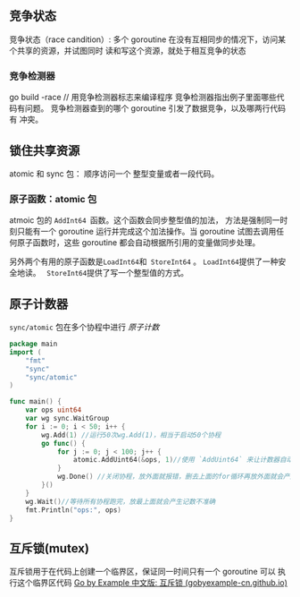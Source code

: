 
## 竞争状态

竞争状态（race candition）:
多个 goroutine 在没有互相同步的情况下，访问某个共享的资源，并试图同时 读和写这个资源，就处于相互竞争的状态

### 竞争检测器
go build -race // 用竞争检测器标志来编译程序
竞争检测器指出例子里面哪些代码有问题。
竞争检测器查到的哪个 goroutine 引发了数据竞争，以及哪两行代码有 冲突。

## 锁住共享资源

atomic 和 sync 包：
顺序访问一个 整型变量或者一段代码。

### 原子函数：atomic 包

atmoic 包的 `AddInt64 `函数。这个函数会同步整型值的加法， 方法是强制同一时刻只能有一个 goroutine 运行并完成这个加法操作。当 goroutine 试图去调用任何原子函数时，这些 goroutine 都会自动根据所引用的变量做同步处理。

另外两个有用的原子函数是` LoadInt64 `和` StoreInt64`  。
` LoadInt64 `提供了一种安全地读。
` StoreInt64`提供了写一个整型值的方式。
## 原子计数器
`sync/atomic` 包在多个协程中进行 _原子计数_
```go
package main
import (
	"fmt"
	"sync"
	"sync/atomic"
)

func main() {
	var ops uint64
	var wg sync.WaitGroup
	for i := 0; i < 50; i++ {
		wg.Add(1) //运行50次wg.Add(1)，相当于启动50个协程
		go func() {
			for j := 0; j < 100; j++ {
				atomic.AddUint64(&ops, 1)//使用 `AddUint64` 来让计数器自动增加， 使用 `&` 语法给定 `ops` 的内存地址。
			}
			wg.Done() //关闭协程，放外面就报错，删去上面的for循环再放外面就会产生记数不准确
		}()
	}
	wg.Wait()//等待所有协程跑完，放最上面就会产生记数不准确
	fmt.Println("ops:", ops)
}


```




## 互斥锁(mutex)
互斥锁用于在代码上创建一个临界区，保证同一时间只有一个 goroutine 可以 执行这个临界区代码
[Go by Example 中文版: 互斥锁 (gobyexample-cn.github.io)](https://gobyexample-cn.github.io/mutexes)